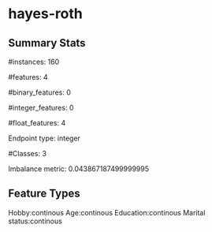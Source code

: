 # hayes-roth

## Summary Stats

#instances: 160

#features: 4

  #binary_features: 0

  #integer_features: 0

  #float_features: 4

Endpoint type: integer

#Classes: 3

Imbalance metric: 0.043867187499999995

## Feature Types

 Hobby:continous
Age:continous
Education:continous
Marital status:continous

